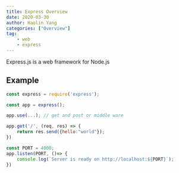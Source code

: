 ```yaml
---
title: Express Overview
date: 2020-03-30
author: Haolin Yang
categories: ["Overview"]
tag:
    - web
    - express
---
```


Express.js is a web framework for Node.js

## Example

```js
const express = require('express');

const app = express();

app.use(...); // get and post or middle ware

app.get('/', (req, res) => {
    return res.send({hello:"world"});
})

const PORT = 4000;
app.listen(PORT, ()=> {
    console.log(`Server is ready on http://localhost:${PORT}`);
})
```
